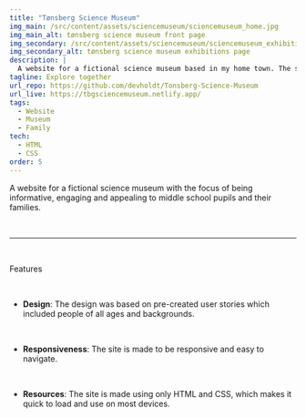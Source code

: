 ```yaml
---
title: "Tønsberg Science Museum"
img_main: /src/content/assets/sciencemuseum/sciencemuseum_home.jpg
img_main_alt: tønsberg science museum front page
img_secondary: /src/content/assets/sciencemuseum/sciencemuseum_exhibitions.jpg
img_secondary_alt: tønsberg science museum exhibitions page
description: |
  A website for a fictional science museum based in my home town. The site is catered to inquisitive, curious children and their families.
tagline: Explore together
url_repo: https://github.com/devholdt/Tonsberg-Science-Museum
url_live: https://tbgsciencemuseum.netlify.app/
tags:
  - Website
  - Museum
  - Family
tech:
  - HTML
  - CSS
order: 5
---
```


<p class="text-2xl">
  A website for a fictional science museum with the focus of being informative, engaging and appealing to middle school pupils and their families.
</p>

&nbsp;

---

&nbsp;

<p class="text-lg font-bold">
  Features
</p>

&nbsp;

- **Design**: The design was based on pre-created user stories which included people of all ages and backgrounds.

&nbsp;

- **Responsiveness**: The site is made to be responsive and easy to navigate.

&nbsp;

- **Resources**: The site is made using only HTML and CSS, which makes it quick to load and use on most devices.
